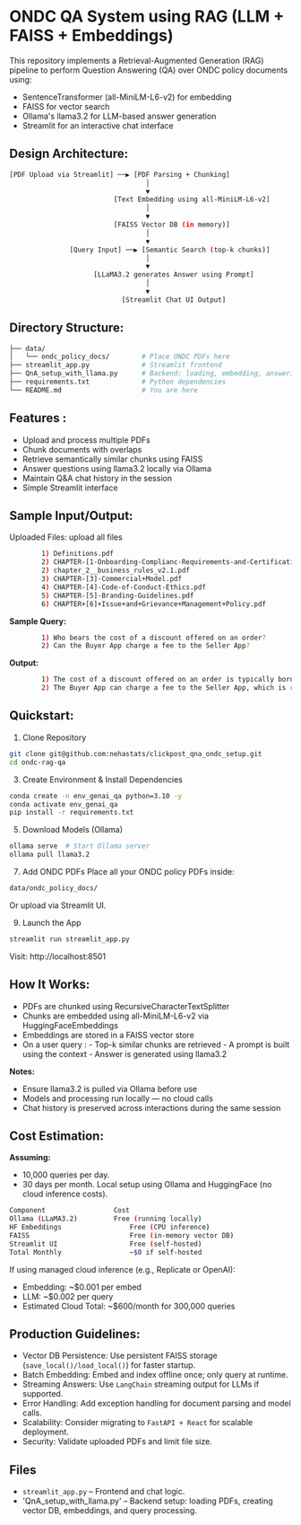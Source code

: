 # ONDC QA System using RAG (LLM + FAISS + Embeddings)

This repository implements a Retrieval-Augmented Generation (RAG) pipeline to perform Question Answering (QA) over ONDC policy documents using:
- SentenceTransformer (all-MiniLM-L6-v2) for embedding
- FAISS for vector search
- Ollama's llama3.2 for LLM-based answer generation
- Streamlit for an interactive chat interface

## Design Architecture:
```bash
[PDF Upload via Streamlit] ──▶ [PDF Parsing + Chunking]
                                  │
                                  ▼
                          [Text Embedding using all-MiniLM-L6-v2]
                                  │
                                  ▼
                          [FAISS Vector DB (in memory)]
                                  │
                                  ▼
               [Query Input] ──▶ [Semantic Search (top-k chunks)]
                                  │
                                  ▼
                     [LLaMA3.2 generates Answer using Prompt]
                                  │
                                  ▼
                            [Streamlit Chat UI Output]

```

## Directory Structure:
```bash
├── data/
│   └── ondc_policy_docs/        # Place ONDC PDFs here
├── streamlit_app.py             # Streamlit frontend
├── QnA_setup_with_llama.py      # Backend: loading, embedding, answering
├── requirements.txt             # Python dependencies
└── README.md                    # You are here

```
## Features :
- Upload and process multiple PDFs
- Chunk documents with overlaps
- Retrieve semantically similar chunks using FAISS
- Answer questions using llama3.2 locally via Ollama
- Maintain Q&A chat history in the session
- Simple Streamlit interface

## Sample Input/Output:
Uploaded Files: upload all files 
```bash
        1) Definitions.pdf
        2) CHAPTER-[1-Onboarding-Complianc-Requirements-and-Certification-Requirements.pdf
        2) chapter_2__business_rules_v2.1.pdf
        3) CHAPTER-[3]-Commercial+Model.pdf
        4) CHAPTER-[4]-Code-of-Conduct-Ethics.pdf
        5) CHAPTER-[5]-Branding-Guidelines.pdf
        6) CHAPTER+[6]+Issue+and+Grievance+Management+Policy.pdf
```
**Sample Query:**
```bash
        1) Who bears the cost of a discount offered on an order?
        2) Can the Buyer App charge a fee to the Seller App?
```

**Output:**
```bash
        1) The cost of a discount offered on an order is typically borne by the Buyer App, as stated in section 3.2.4: "For clarity, the Network Participant offering a discount will bear the cost of such discount." This means that if the Buyer App offers a discount to the Seller, the Buyer App will absorb the associated costs, not the Seller.
        2) The Buyer App can charge a fee to the Seller App, which is referred to as the Buyer App Fee in Clause 3.2.3. This fee may be negotiated with the Seller App on a real-time basis before order completion and may be expressed as a percentage of the Total Order Value or a fixed amount per Successful Order from the Seller App.

```
## Quickstart:

1. Clone Repository
```bash
git clone git@github.com:nehastats/clickpost_qna_ondc_setup.git
cd ondc-rag-qa
```

3. Create Environment & Install Dependencies
```bash
conda create -n env_genai_qa python=3.10 -y
conda activate env_genai_qa
pip install -r requirements.txt
```

5. Download Models (Ollama)
```bash  
ollama serve  # Start Ollama server
ollama pull llama3.2
```

7. Add ONDC PDFs
Place all your ONDC policy PDFs inside:
```bash
data/ondc_policy_docs/
```
Or upload via Streamlit UI.

9. Launch the App
```bash   
streamlit run streamlit_app.py
```
Visit: http://localhost:8501

## How It Works:

- PDFs are chunked using RecursiveCharacterTextSplitter
- Chunks are embedded using all-MiniLM-L6-v2 via HuggingFaceEmbeddings
- Embeddings are stored in a FAISS vector store
- On a user query :
        - Top-k similar chunks are retrieved
        - A prompt is built using the context
        - Answer is generated using llama3.2

**Notes:**

- Ensure llama3.2 is pulled via Ollama before use
- Models and processing run locally — no cloud calls
- Chat history is preserved across interactions during the same session

## Cost Estimation:
**Assuming:**
- 10,000 queries per day.
- 30 days per month.
Local setup using Ollama and HuggingFace (no cloud inference costs).

```bash 
Component	              Cost
Ollama (LLaMA3.2)	      Free (running locally)
HF Embeddings	              Free (CPU inference)
FAISS	                      Free (in-memory vector DB)
Streamlit UI	              Free (self-hosted)
Total Monthly	              ~$0 if self-hosted
```
 If using managed cloud inference (e.g., Replicate or OpenAI):

- Embedding: ~$0.001 per embed
- LLM: ~$0.002 per query
- Estimated Cloud Total: ~$600/month for 300,000 queries

## Production Guidelines:

- Vector DB Persistence: Use persistent FAISS storage (`save_local()/load_local()`) for faster startup.
- Batch Embedding: Embed and index offline once; only query at runtime.
- Streaming Answers: Use `LangChain` streaming output for LLMs if supported.
- Error Handling: Add exception handling for document parsing and model calls.
- Scalability: Consider migrating to `FastAPI + React` for scalable deployment.
- Security: Validate uploaded PDFs and limit file size.

## Files

- `streamlit_app.py` – Frontend and chat logic.
- 'QnA_setup_with_llama.py' – Backend setup: loading PDFs, creating vector DB, embeddings, and query processing.
